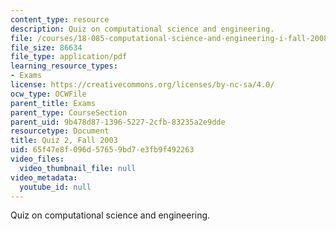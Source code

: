 ```yaml
---
content_type: resource
description: Quiz on computational science and engineering.
file: /courses/18-085-computational-science-and-engineering-i-fall-2008/65f47e8f096d57659bd7e3fb9f492263_q218085f03.pdf
file_size: 86634
file_type: application/pdf
learning_resource_types:
- Exams
license: https://creativecommons.org/licenses/by-nc-sa/4.0/
ocw_type: OCWFile
parent_title: Exams
parent_type: CourseSection
parent_uid: 9b478d87-1396-5227-2cfb-83235a2e9dde
resourcetype: Document
title: Quiz 2, Fall 2003
uid: 65f47e8f-096d-5765-9bd7-e3fb9f492263
video_files:
  video_thumbnail_file: null
video_metadata:
  youtube_id: null
---
```

Quiz on computational science and engineering.